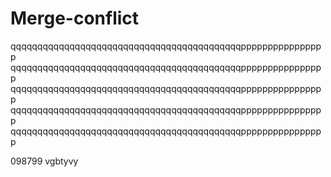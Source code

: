 # Merge-conflict

qqqqqqqqqqqqqqqqqqqqqqqqqqqqqqqqqqqqqqqqqqqpppppppppppppppp
qqqqqqqqqqqqqqqqqqqqqqqqqqqqqqqqqqqqqqqqqqqpppppppppppppppp
qqqqqqqqqqqqqqqqqqqqqqqqqqqqqqqqqqqqqqqqqqqpppppppppppppppp
qqqqqqqqqqqqqqqqqqqqqqqqqqqqqqqqqqqqqqqqqqqpppppppppppppppp
qqqqqqqqqqqqqqqqqqqqqqqqqqqqqqqqqqqqqqqqqqqpppppppppppppppp

098799
vgbtyvy


